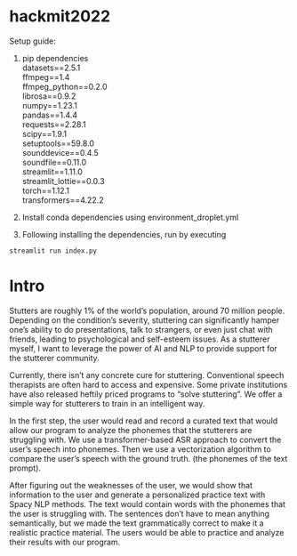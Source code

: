 # hackmit2022

Setup guide:

1. pip dependencies  
datasets==2.5.1  
ffmpeg==1.4  
ffmpeg_python==0.2.0  
librosa==0.9.2  
numpy==1.23.1  
pandas==1.4.4  
requests==2.28.1  
scipy==1.9.1  
setuptools==59.8.0  
sounddevice==0.4.5  
soundfile==0.11.0  
streamlit==1.11.0  
streamlit_lottie==0.0.3  
torch==1.12.1  
transformers==4.22.2  

2. Install conda dependencies using environment_droplet.yml


3. Following installing the dependencies, run by executing 
```
streamlit run index.py
```

# Intro
Stutters are roughly 1% of the world’s population, around 70 million people. Depending on the condition’s severity, stuttering can significantly hamper one’s ability to do presentations, talk to strangers, or even just chat with friends, leading to psychological and self-esteem issues. As a stutterer myself, I want to leverage the power of AI and NLP to provide support for the stutterer community. 

Currently, there isn’t any concrete cure for stuttering. Conventional speech therapists are often hard to access and expensive. Some private institutions have also released heftily priced programs to “solve stuttering”. We offer a simple way for stutterers to train in an intelligent way.

In the first step, the user would read and record a curated text that would allow our program to analyze the phonemes that the stutterers are struggling with. We use a transformer-based ASR approach to convert the user’s speech into phonemes.  Then we use a vectorization algorithm to compare the user’s speech with the ground truth. (the phonemes of the text prompt).

After figuring out the weaknesses of the user, we would show that information to the user and generate a personalized practice text with Spacy NLP methods. The text would contain words with the phonemes that the user is struggling with. The sentences don’t have to mean anything semantically, but we made the text grammatically correct to make it a realistic practice material. The users would be able to practice and analyze their results with our program. 




